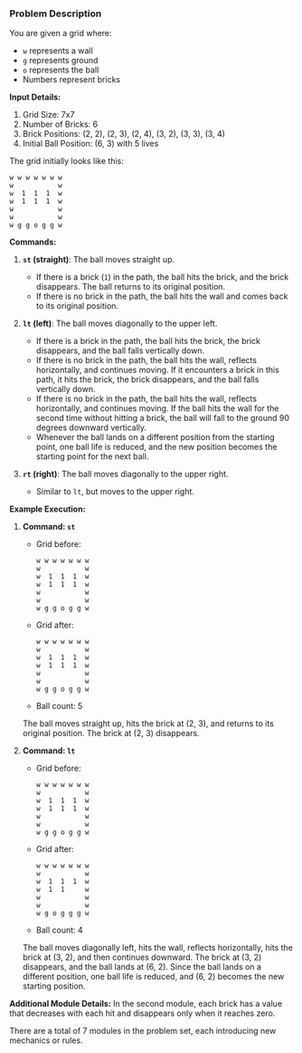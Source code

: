 ### Problem Description

You are given a grid where:
- `w` represents a wall
- `g` represents ground
- `o` represents the ball
- Numbers represent bricks

**Input Details:**
1. Grid Size: 7x7
2. Number of Bricks: 6
3. Brick Positions: (2, 2), (2, 3), (2, 4), (3, 2), (3, 3), (3, 4)
4. Initial Ball Position: (6, 3) with 5 lives

The grid initially looks like this:
```
w w w w w w w
w           w
w  1  1  1  w
w  1  1  1  w
w           w
w           w
w g g o g g w
```

**Commands:**
1. **`st` (straight)**: The ball moves straight up.
    - If there is a brick (`1`) in the path, the ball hits the brick, and the brick disappears. The ball returns to its original position.
    - If there is no brick in the path, the ball hits the wall and comes back to its original position.

2. **`lt` (left)**: The ball moves diagonally to the upper left.
    - If there is a brick in the path, the ball hits the brick, the brick disappears, and the ball falls vertically down.
    - If there is no brick in the path, the ball hits the wall, reflects horizontally, and continues moving. If it encounters a brick in this path, it hits the brick, the brick disappears, and the ball falls vertically down.
    - If there is no brick in the path, the ball hits the wall, reflects horizontally, and continues moving. If the ball hits the wall for the second time without hitting a brick, the ball will fall to the ground 90 degrees downward vertically.
    - Whenever the ball lands on a different position from the starting point, one ball life is reduced, and the new position becomes the starting point for the next ball.

3. **`rt` (right)**: The ball moves diagonally to the upper right.
    - Similar to `lt`, but moves to the upper right.

**Example Execution:**

1. **Command: `st`**
    - Grid before:
      ```
      w w w w w w w
      w           w
      w  1  1  1  w
      w  1  1  1  w
      w           w
      w           w
      w g g o g g w
      ```
    - Grid after:
      ```
      w w w w w w w
      w           w
      w  1  1  1  w
      w  1  1  1  w
      w           w
      w           w
      w g g o g g w
      ```
    - Ball count: 5

   The ball moves straight up, hits the brick at (2, 3), and returns to its original position. The brick at (2, 3) disappears.

2. **Command: `lt`**
    - Grid before:
      ```
      w w w w w w w
      w           w
      w  1  1  1  w
      w  1  1  1  w
      w           w
      w           w
      w g g o g g w
      ```
    - Grid after:
      ```
      w w w w w w w
      w           w
      w  1  1  1  w
      w  1  1     w
      w           w
      w           w
      w g o g g g w
      ```
    - Ball count: 4

   The ball moves diagonally left, hits the wall, reflects horizontally, hits the brick at (3, 2), and then continues downward. The brick at (3, 2) disappears, and the ball lands at (6, 2). Since the ball lands on a different position, one ball life is reduced, and (6, 2) becomes the new starting position.

**Additional Module Details:**
In the second module, each brick has a value that decreases with each hit and disappears only when it reaches zero.

There are a total of 7 modules in the problem set, each introducing new mechanics or rules.